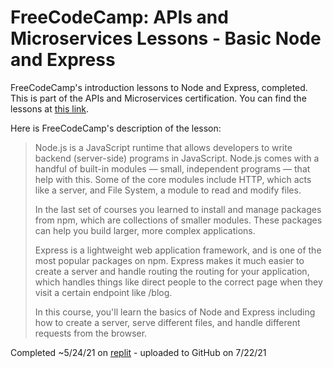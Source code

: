 # FreeCodeCamp: APIs and Microservices Lessons - Basic Node and Express

FreeCodeCamp's introduction lessons to Node and Express, completed. This is part of the APIs and Microservices certification. You can find the lessons at [this link](https://www.freecodecamp.org/learn/apis-and-microservices/#basic-node-and-express).

Here is FreeCodeCamp's description of the lesson:
>Node.js is a JavaScript runtime that allows developers to write backend (server-side) programs in JavaScript. Node.js comes with a handful of built-in modules — small, independent programs — that help with this. Some of the core modules include HTTP, which acts like a server, and File System, a module to read and modify files.
>
>In the last set of courses you learned to install and manage packages from npm, which are collections of smaller modules. These packages can help you build larger, more complex applications.
>
>Express is a lightweight web application framework, and is one of the most popular packages on npm. Express makes it much easier to create a server and handle routing the routing for your application, which handles things like direct people to the correct page when they visit a certain endpoint like /blog.
>
>In this course, you'll learn the basics of Node and Express including how to create a server, serve different files, and handle different requests from the browser.

Completed ~5/24/21 on [replit](https://replit.com/@AndyArensman/boilerplate-express) - uploaded to GitHub on 7/22/21
